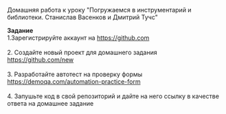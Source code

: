 Домашняя работа к уроку "Погружаемся в инструментарий и библиотеки. Станислав Васенков и Дмитрий Тучс" 

**Задание**
<br> 1.Зарегистрируйте аккаунт на https://github.com </br>
<br> 2. Создайте новый проект для домашнего задания https://github.com/new </br>
<br> 3. Разработайте автотест на проверку формы https://demoqa.com/automation-practice-form </br>
<br> 4. Запушьте код в свой репозиторий и дайте на него ссылку в качестве ответа на домашнее задание </br>
